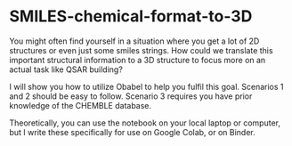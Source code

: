 # SMILES-chemical-format-to-3D
You might often find yourself in a situation where you get a lot of 2D structures or even just some smiles strings.  How could we translate this important structural information to a 3D structure to focus more on an actual task like QSAR building?

I will show you how to utilize Obabel to help you fulfil this goal. Scenarios 1 and 2 should be easy to follow. Scenario 3 requires you have prior knowledge of the CHEMBLE database.

Theoretically, you can use the notebook on your local laptop or computer, but I write these specifically for use on Google Colab, or on Binder.






